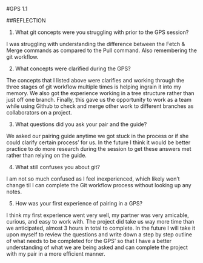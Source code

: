 #GPS 1.1

##REFLECTION

1. What git concepts were you struggling with prior to the GPS session?

I was struggling with understanding the difference between the Fetch & Merge commands as compared to the Pull command. Also remembering the git workflow.

2. What concepts were clarified during the GPS?

The concepts that I listed above were clarifies and working through the three stages of git workflow multiple times is helping ingrain it into my memory. We also got the experience working in a tree structure rather than just off one branch. Finally, this gave us the opportunity to work as a team while using Github to check and merge other work to different branches as collaborators on a project.

3. What questions did you ask your pair and the guide?

We asked our pairing guide anytime we got stuck in the process or if she could clarify certain process’ for us. In the future I think it would be better practice to do more research during the session to get these answers met rather than relying on the guide.

4. What still confuses you about git?

I am not so much confused as I feel inexperienced, which likely won’t change til I can complete the Git
workflow process without looking up any notes.

5. How was your first experience of pairing in a GPS?

I think my first experience went very well, my partner was very amicable, curious, and easy to work with. The project did take us way more time than we anticipated, almost 3 hours in total to complete. In the future I will take it upon myself to review the questions and write down a step by step outline of what needs to be completed for the GPS’ so that I have a better understanding of what we are being asked and can complete the project with my pair in a more efficient manner.
